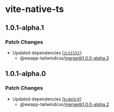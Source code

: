 # vite-native-ts

## 1.0.1-alpha.1

### Patch Changes

- Updated dependencies [[`2c51531`](https://github.com/sonofmagic/weapp-tailwindcss/commit/2c515310f1fdfd15d11e2e35213c7e6bfcb55c3d)]:
  - @weapp-tailwindcss/merge@1.0.0-alpha.3

## 1.0.1-alpha.0

### Patch Changes

- Updated dependencies [[`bc8d3c9`](https://github.com/sonofmagic/weapp-tailwindcss/commit/bc8d3c9997fe9fb388093dafe6924021d243fd39)]:
  - @weapp-tailwindcss/merge@1.0.0-alpha.2
